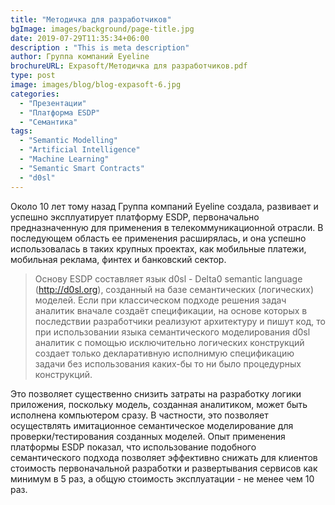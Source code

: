```yaml
---
title: "Методичка для разработчиков"
bgImage: images/background/page-title.jpg
date: 2019-07-29T11:35:34+06:00
description : "This is meta description"
author: Группа компаний	Eyeline
brochureURL: Expasoft/Методичка для разработчиков.pdf
type: post
image: images/blog/blog-expasoft-6.jpg
categories: 
  - "Презентации"
  - "Платформа ESDP"
  - "Семантика"
tags:
  - "Semantic Modelling"
  - "Artificial Intelligence"
  - "Machine Learning"
  - "Semantic Smart Contracts"
  - "d0sl"
---
```


Около	10	лет	тому	назад	Группа	компаний	Eyeline	создала,	развивает	и	успешно	эксплуатирует	платформу	ESDP,	первоначально	предназначенную	для	применения	в	телекоммуникационной	отрасли.	В	последующем	область	ее	применения	расширялась,	и	она	успешно	использовалась	в	таких	крупных	проектах,	как	мобильные	платежи,	мобильная	реклама,	финтех	и	банковский	сектор.		

>Основу	ESDP	составляет	язык	d0sl -	Delta0	semantic	language	(http://d0sl.org),	созданный	на	базе	семантических	(логических)	моделей.	Если	при	классическом	подходе	решения	задач	аналитик	вначале	создаёт	спецификации,	на	основе	которых	в	последствии	разработчики	реализуют	архитектуру	и	пишут	код,	то	при	использовании	языка	семантического	моделирования d0sl	аналитик	с	помощью	исключительно	логических	конструкций	создает	только	декларативную	исполнимую	спецификацию	задачи	без	использования	каких-бы	то	ни	было	процедурных	конструкций.			

Это	позволяет	существенно	снизить	затраты	на	разработку	логики	приложения,	поскольку	модель,	созданная	аналитиком,	может	быть исполнена	компьютером	сразу.	В	частности,	это	позволяет	осуществлять	имитационное	семантическое	моделирование	для	проверки/тестирования	созданных	моделей.	Опыт	применения	платформы	ESDP	показал,	что	использование	подобного	семантического	подхода	позволяет	эффективно	снижать	для	клиентов	стоимость	первоначальной	разработки	и	развертывания	сервисов	как	минимум	в	5	раз, а	общую	стоимость	эксплуатации -	не	менее	чем	10	раз. 